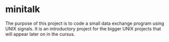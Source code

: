 # minitalk
The purpose of this project is to code a small data exchange program using UNIX signals. It is an introductory project for the bigger UNIX projects that will appear later on in the cursus. 
